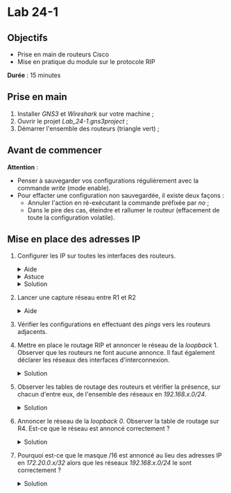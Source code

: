 Lab 24-1
===

## Objectifs
* Prise en main de routeurs Cisco
* Mise en pratique du module sur le protocole RIP

**Durée** : 15 minutes

## Prise en main
1. Installer _GNS3_ et _Wireshark_ sur votre machine ;
2. Ouvrir le projet _Lab_24-1.gns3project_ ;
3. Démarrer l'ensemble des routeurs (triangle vert) ;

## Avant de commencer 

**Attention** :
* Penser à sauvegarder vos configurations régulièrement avec la commande _write_ (mode enable).
* Pour effacter une configuration non sauvegardée, il existe deux façons :
    * Annuler l'action en ré-exécutant la commande préfixée par _no_ ;
    * Dans le pire des cas, éteindre et rallumer le routeur (effacement de toute la configuration volatile).

## Mise en place des adresses IP
1. Configurer les IP sur toutes les interfaces des routeurs. 
    <details>
    <summary>Aide</summary>

   * Pour ouvrir une console, clic droit sur le routeur puis sur _Console_.
    </details>
    <details>
    <summary>Astuce</summary>

    * Penser à bien monter les interfaces physiques avec la commande _no shutdown_
    </details>
    <details>
    <summary>Solution</summary>

    <pre>
    Solution pour R1: 

    R1# configure terminal
    R1(conf)# interface e1/0
    R1(conf-if)# ip address 10.1.0.1 255.255.255.248
    R1(conf-if)# no shutdown
    R1(conf-if)# exit
    R1(conf)# interface e1/1
    R1(conf-if)# ip address 10.1.1.1 255.255.255.248
    R1(conf-if)# no shut
    R1(conf-if)# exit
    R1(conf)# interface lo0
    R1(conf-if)# ip address 172.20.0.1 255.255.255.255
    R1(conf-if)# exit
    R1(conf)# interface lo1
    R1(conf-if)# ip address 192.168.1.1 255.255.255.0
    </pre>
    </details>
2. Lancer une capture réseau entre R1 et R2 
    <details>
    <summary>Aide</summary>

    * Clic droit sur le lien puis sur _Start capture_ 
    </details>
3. Vérifier les configurations en effectuant des _pings_ vers les routeurs adjacents.
4. Mettre en place le routage RIP et annoncer le réseau de la _loopback_ 1. Observer que les routeurs ne font aucune annonce. Il faut également déclarer les réseaux des interfaces d'interconnexion.
    <details>
    <summary>Solution</summary>

    <pre>
    Solution pour R1: 

    R1# configure terminal
    R1(conf)# routeur rip
    R1(conf-router)# version 2
    R1(conf-router)# network 192.168.1.0
    R1(conf-router)# network 10.1.0.0
    R1(conf-router)# network 10.1.1.0
    </pre>
    </details>
5. Observer les tables de routage des routeurs et vérifier la présence, sur chacun d'entre eux, de l'ensemble des réseaux en _192.168.x.0/24_.
    <details>
    <summary>Solution</summary>

    <pre>
    Sur R3 :

            172.20.0.0/32 is subnetted, 1 subnets
    C       172.20.0.3 is directly connected, Loopback0
    R   192.168.4.0/24 [120/1] via 10.1.4.4, 00:00:24, Ethernet1/2
        10.0.0.0/29 is subnetted, 5 subnets
    R       10.1.3.0 [120/1] via 10.1.4.4, 00:00:24, Ethernet1/2
                    [120/1] via 10.1.2.2, 00:00:10, Ethernet1/1
    C       10.1.2.0 is directly connected, Ethernet1/1
    C       10.1.1.0 is directly connected, Ethernet1/0
    R       10.1.0.0 [120/1] via 10.1.2.2, 00:00:10, Ethernet1/1
                    [120/1] via 10.1.1.1, 00:00:13, Ethernet1/0
    C       10.1.4.0 is directly connected, Ethernet1/2
    R    192.168.1.0/24 [120/1] via 10.1.1.1, 00:00:13, Ethernet1/0
    R    192.168.2.0/24 [120/1] via 10.1.2.2, 00:00:10, Ethernet1/1
    C    192.168.3.0/24 is directly connected, Loopback1
    </pre>
    </details>
6. Annoncer le réseau de la _loopback 0_. Observer la table de routage sur R4. Est-ce que le réseau est annoncé correctement ?
    <details>
    <summary>Solution</summary>

    <pre>
    Sur R4:

            172.20.0.0/16 is variably subnetted, 2 subnets, 2 masks
    R       172.20.0.0/16 [120/1] via 10.1.4.3, 00:00:07, Ethernet1/1
                        [120/1] via 10.1.3.2, 00:00:14, Ethernet1/0
    C       172.20.0.4/32 is directly connected, Loopback0
    C   192.168.4.0/24 is directly connected, Loopback1
        10.0.0.0/29 is subnetted, 5 subnets
    C       10.1.3.0 is directly connected, Ethernet1/0
    R       10.1.2.0 [120/1] via 10.1.4.3, 00:00:07, Ethernet1/1
                    [120/1] via 10.1.3.2, 00:00:14, Ethernet1/0
    R       10.1.1.0 [120/1] via 10.1.4.3, 00:00:07, Ethernet1/1
    R       10.1.0.0 [120/1] via 10.1.3.2, 00:00:14, Ethernet1/0
    C       10.1.4.0 is directly connected, Ethernet1/1
    R    192.168.1.0/24 [120/2] via 10.1.4.3, 00:00:07, Ethernet1/1
                        [120/2] via 10.1.3.2, 00:00:14, Ethernet1/0
    R    192.168.2.0/24 [120/1] via 10.1.3.2, 00:00:15, Ethernet1/0
    R    192.168.3.0/24 [120/1] via 10.1.4.3, 00:00:07, Ethernet1/1
    </pre>
    * Les adresses IP _172.20.0.x/32_ ne sont pas annoncées correctement. Le sous réseau en /16 est annoncé à la place.
    </details>
7. Pourquoi est-ce que le masque /16 est annoncé au lieu des adresses IP en _172.20.0.x/32_ alors que les réseaux _192.168.x.0/24_ le sont correctement ?
    <details>
    <summary>Solution</summary>

    RIP est un protocole de routage de classe. Il ne sait pas annoncer des sous-réseaux. Aussi, les IP en _172.20.0.x_ appartiennent à la classe B à laquelle est associé un masque en /16 alors que les IP en _192.168.x.0_ appartiennent à la classe C à laquelle est associé un masque en /24.
    </details>

